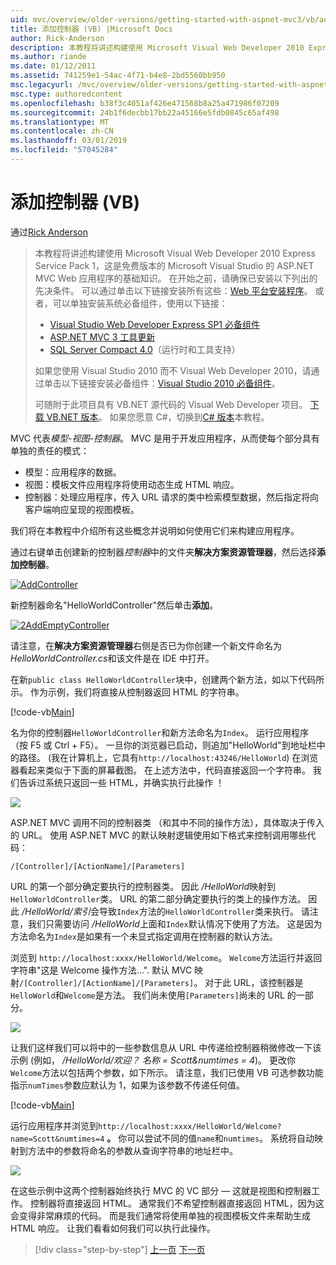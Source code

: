 ```yaml
---
uid: mvc/overview/older-versions/getting-started-with-aspnet-mvc3/vb/adding-a-controller
title: 添加控制器 (VB) |Microsoft Docs
author: Rick-Anderson
description: 本教程将讲述构建使用 Microsoft Visual Web Developer 2010 Express Service Pack 1，这是一个 ASP.NET MVC Web 应用程序的基础知识...
ms.author: riande
ms.date: 01/12/2011
ms.assetid: 741259e1-54ac-4f71-b4e8-2bd5560bb950
msc.legacyurl: /mvc/overview/older-versions/getting-started-with-aspnet-mvc3/vb/adding-a-controller
msc.type: authoredcontent
ms.openlocfilehash: b38f3c4051af426e471568b8a25a471986f07209
ms.sourcegitcommit: 24b1f6decbb17bb22a45166e5fdb0845c65af498
ms.translationtype: MT
ms.contentlocale: zh-CN
ms.lasthandoff: 03/01/2019
ms.locfileid: "57045284"
---
```

<a name="adding-a-controller-vb"></a>添加控制器 (VB)
====================
通过[Rick Anderson]((https://twitter.com/RickAndMSFT))

> 本教程将讲述构建使用 Microsoft Visual Web Developer 2010 Express Service Pack 1，这是免费版本的 Microsoft Visual Studio 的 ASP.NET MVC Web 应用程序的基础知识。 在开始之前，请确保已安装以下列出的先决条件。 可以通过单击以下链接安装所有这些：[Web 平台安装程序](https://www.microsoft.com/web/gallery/install.aspx?appid=VWD2010SP1Pack)。 或者，可以单独安装系统必备组件，使用以下链接：
> 
> - [Visual Studio Web Developer Express SP1 必备组件](https://www.microsoft.com/web/gallery/install.aspx?appid=VWD2010SP1Pack)
> - [ASP.NET MVC 3 工具更新](https://www.microsoft.com/web/gallery/install.aspx?appsxml=&amp;appid=MVC3)
> - [SQL Server Compact 4.0](https://www.microsoft.com/web/gallery/install.aspx?appid=SQLCE;SQLCEVSTools_4_0)（运行时和工具支持）
> 
> 如果您使用 Visual Studio 2010 而不 Visual Web Developer 2010，请通过单击以下链接安装必备组件：[Visual Studio 2010 必备组件](https://www.microsoft.com/web/gallery/install.aspx?appsxml=&amp;appid=VS2010SP1Pack)。
> 
> 可随附于此项目具有 VB.NET 源代码的 Visual Web Developer 项目。 [下载 VB.NET 版本](https://code.msdn.microsoft.com/Introduction-to-MVC-3-10d1b098)。 如果您愿意 C#，切换到[C# 版本](../cs/adding-a-controller.md)本教程。


MVC 代表*模型-视图-控制器*。 MVC 是用于开发应用程序，从而使每个部分具有单独的责任的模式：

- 模型：应用程序的数据。
- 视图：模板文件应用程序将使用动态生成 HTML 响应。
- 控制器：处理应用程序，传入 URL 请求的类中检索模型数据，然后指定将向客户端响应呈现的视图模板。

我们将在本教程中介绍所有这些概念并说明如何使用它们来构建应用程序。

通过右键单击创建新的控制器*控制器*中的文件夹**解决方案资源管理器**，然后选择**添加控制器**。

[![AddController](adding-a-controller/_static/image2.png "AddController")](adding-a-controller/_static/image1.png)

新控制器命名&quot;HelloWorldController&quot;然后单击**添加**。

[![2AddEmptyController](adding-a-controller/_static/image4.png "2AddEmptyController")](adding-a-controller/_static/image3.png)

请注意，在**解决方案资源管理器**右侧是否已为你创建一个新文件命名为*HelloWorldController.cs*和该文件是在 IDE 中打开。

在新`public class HelloWorldController`块中，创建两个新方法，如以下代码所示。 作为示例，我们将直接从控制器返回 HTML 的字符串。

[!code-vb[Main](adding-a-controller/samples/sample1.vb)]

名为你的控制器`HelloWorldController`和新方法命名为`Index`。 运行应用程序 （按 F5 或 Ctrl + F5）。 一旦你的浏览器已启动，则追加&quot;HelloWorld&quot;到地址栏中的路径。 (我在计算机上，它具有`http://localhost:43246/HelloWorld`) 在浏览器看起来类似于下面的屏幕截图。 在上述方法中，代码直接返回一个字符串。 我们告诉过系统只返回一些 HTML，并确实执行此操作 ！

![](adding-a-controller/_static/image5.png)

ASP.NET MVC 调用不同的控制器类 （和其中不同的操作方法），具体取决于传入的 URL。 使用 ASP.NET MVC 的默认映射逻辑使用如下格式来控制调用哪些代码：

`/[Controller]/[ActionName]/[Parameters]`

URL 的第一个部分确定要执行的控制器类。 因此 */HelloWorld*映射到`HelloWorldController`类。 URL 的第二部分确定要执行的类上的操作方法。 因此 */HelloWorld/索引*会导致`Index`方法的`HelloWorldController`类来执行。 请注意，我们只需要访问 */HelloWorld*上面和`Index`默认情况下使用了方法。 这是因为方法命名为`Index`是如果有一个未显式指定调用在控制器的默认方法。

浏览到 `http://localhost:xxxx/HelloWorld/Welcome`。 `Welcome`方法运行并返回字符串&quot;这是 Welcome 操作方法...&quot;. 默认 MVC 映射`/[Controller]/[ActionName]/[Parameters]`。 对于此 URL，该控制器是`HelloWorld`和`Welcome`是方法。 我们尚未使用`[Parameters]`尚未的 URL 的一部分。

![](adding-a-controller/_static/image6.png)

让我们这样我们可以将中的一些参数信息从 URL 中传递给控制器稍微修改一下该示例 (例如， */HelloWorld/欢迎？ 名称 = Scott&amp;numtimes = 4*)。 更改你`Welcome`方法以包括两个参数，如下所示。 请注意，我们已使用 VB 可选参数功能指示`numTimes`参数应默认为 1，如果为该参数不传递任何值。

[!code-vb[Main](adding-a-controller/samples/sample2.vb)]

运行应用程序并浏览到`http://localhost:xxxx/HelloWorld/Welcome?name=Scott&numtimes=4` **。** 你可以尝试不同的值`name`和`numtimes`。 系统将自动映射到方法中的参数将命名的参数从查询字符串的地址栏中。

![](adding-a-controller/_static/image7.png)

在这些示例中这两个控制器始终执行 MVC 的 VC 部分 — 这就是视图和控制器工作。 控制器将直接返回 HTML。 通常我们不希望控制器直接返回 HTML，因为这会变得非常麻烦的代码。 而是我们通常将使用单独的视图模板文件来帮助生成 HTML 响应。 让我们看看如何我们可以执行此操作。

> [!div class="step-by-step"]
> [上一页](intro-to-aspnet-mvc-3.md)
> [下一页](adding-a-view.md)
